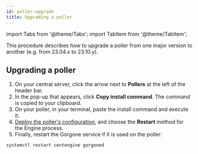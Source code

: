 ```yaml
---
id: poller-upgrade
title: Upgrading a poller
---
```


import Tabs from '@theme/Tabs';
import TabItem from '@theme/TabItem';

This procedure describes how to upgrade a poller from one major version to another (e.g. from 23.04.x to 23.10.y).

## Upgrading a poller

1. On your central server, click the arrow next to **Pollers** at the left of the header bar.
2. In the pop-up that appears, click **Copy install command**. The command is copied to your clipboard.
3. On your poller, in your terminal, paste the install command and execute it.
4. [Deploy the poller's configuration](../monitoring/monitoring-servers/deploying-a-configuration.md),
and choose the **Restart** method for the Engine process.
5. Finally, restart the Gorgone service if it is used on the poller:

  ```shell
  systemctl restart centengine gorgoned
  ```
